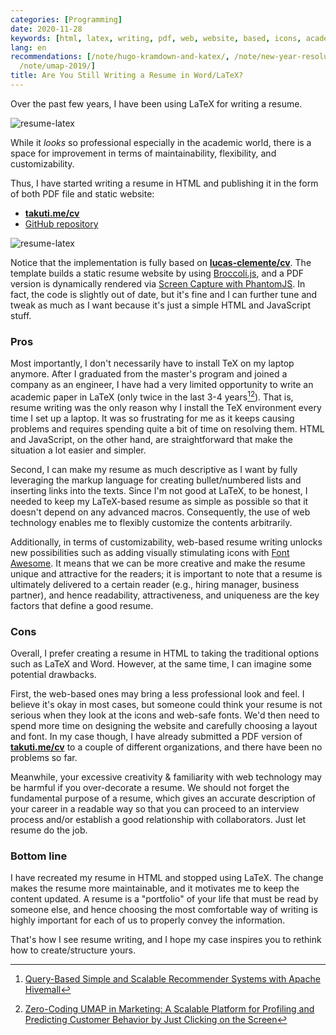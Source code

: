 ```yaml
---
categories: [Programming]
date: 2020-11-28
keywords: [html, latex, writing, pdf, web, website, based, icons, academic, tex]
lang: en
recommendations: [/note/hugo-kramdown-and-katex/, /note/new-year-resolution-2017/,
  /note/umap-2019/]
title: Are You Still Writing a Resume in Word/LaTeX?
---
```


Over the past few years, I have been using LaTeX for writing a resume. 

![resume-latex](/images/resume-in-html/resume-latex.png)

While it *looks* so professional especially in the academic world, there is a space for improvement in terms of maintainability, flexibility, and customizability.

Thus, I have started writing a resume in HTML and publishing it in the form of both PDF file and static website:

- **[takuti.me/cv](https://takuti.me/cv)**
- [GitHub repository](https://github.com/takuti/cv)

![resume-latex](/images/resume-in-html/resume-html.png)

Notice that the implementation is fully based on **[lucas-clemente/cv](https://github.com/lucas-clemente/cv)**. The template builds a static resume website by using [Broccoli.js](https://broccoli.build/), and a PDF version is dynamically rendered via [Screen Capture with PhantomJS](https://phantomjs.org/screen-capture.html). In fact, the code is slightly out of date, but it's fine and I can further tune and tweak as much as I want because it's just a simple HTML and JavaScript stuff.

### Pros

Most importantly, I don't necessarily have to install TeX on my laptop anymore. After I graduated from the master's program and joined a company as an engineer, I have had a very limited opportunity to write an academic paper in LaTeX (only twice in the last 3-4 years[^1][^2]). That is, resume writing was the only reason why I install the TeX environment every time I set up a laptop. It was so frustrating for me as it keeps causing problems and requires spending quite a bit of time on resolving them. HTML and JavaScript, on the other hand, are straightforward that make the situation a lot easier and simpler.

Second, I can make my resume as much descriptive as I want by fully leveraging the markup language for creating bullet/numbered lists and inserting links into the texts. Since I'm not good at LaTeX, to be honest, I needed to keep my LaTeX-based resume as simple as possible so that it doesn't depend on any advanced macros. Consequently, the use of web technology enables me to flexibly customize the contents arbitrarily.

Additionally, in terms of customizability, web-based resume writing unlocks new possibilities such as adding visually stimulating icons with [Font Awesome](https://fontawesome.com/). It means that we can be more creative and make the resume unique and attractive for the readers; it is important to note that a resume is ultimately delivered to a certain reader (e.g., hiring manager, business partner), and hence readability, attractiveness, and uniqueness are the key factors that define a good resume.

### Cons

Overall, I prefer creating a resume in HTML to taking the traditional options such as LaTeX and Word. However, at the same time, I can imagine some potential drawbacks.

First, the web-based ones may bring a less professional look and feel. I believe it's okay in most cases, but someone could think your resume is not serious when they look at the icons and web-safe fonts. We'd then need to spend more time on designing the website and carefully choosing a layout and font. In my case though, I have already submitted a PDF version of **[takuti.me/cv](https://takuti.me/cv)** to a couple of different organizations, and there have been no problems so far.

Meanwhile, your excessive creativity & familiarity with web technology may be harmful if you over-decorate a resume. We should not forget the fundamental purpose of a resume, which gives an accurate description of your career in a readable way so that you can proceed to an interview process and/or establish a good relationship with collaborators. Just let resume do the job.

### Bottom line

I have recreated my resume in HTML and stopped using LaTeX. The change makes the resume more maintainable, and it motivates me to keep the content updated. A resume is a "portfolio" of your life that must be read by someone else, and hence choosing the most comfortable way of writing is highly important for each of us to properly convey the information.

That's how I see resume writing, and I hope my case inspires you to rethink how to create/structure yours.

[^1]: [Query-Based Simple and Scalable Recommender Systems with Apache Hivemall](https://dl.acm.org/doi/10.1145/3240323.3241592)
[^2]: [Zero-Coding UMAP in Marketing: A Scalable Platform for Profiling and Predicting Customer Behavior by Just Clicking on the Screen](https://dl.acm.org/doi/10.1145/3314183.3324970)